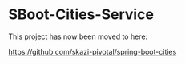 # SBoot-Cities-Service
This project has now been moved to here:

https://github.com/skazi-pivotal/spring-boot-cities
